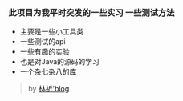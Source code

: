 ### 此项目为我平时突发的一些实习 一些测试方法

+ 主要是一些小工具类
+ 一些测试的api
+ 一些有趣的实验
+ 也是对Java的源码的学习
+ 一个杂七杂八的库

> by [林祈'blog](https://dnslin.com)